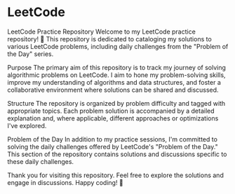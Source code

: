 # LeetCode
LeetCode Practice Repository
Welcome to my LeetCode practice repository! 🚀 This repository is dedicated to cataloging my solutions to various LeetCode problems, including daily challenges from the "Problem of the Day" series.

Purpose
The primary aim of this repository is to track my journey of solving algorithmic problems on LeetCode. I aim to hone my problem-solving skills, improve my understanding of algorithms and data structures, and foster a collaborative environment where solutions can be shared and discussed.

Structure
The repository is organized by problem difficulty and tagged with appropriate topics. Each problem solution is accompanied by a detailed explanation and, where applicable, different approaches or optimizations I've explored.

Problem of the Day
In addition to my practice sessions, I'm committed to solving the daily challenges offered by LeetCode's "Problem of the Day." This section of the repository contains solutions and discussions specific to these daily challenges.

Thank you for visiting this repository. Feel free to explore the solutions and engage in discussions. Happy coding! 🌟

